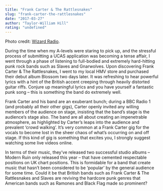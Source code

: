 ```yaml
---
title: "Frank Carter & The Rattlesnakes"
slug: "frank-carter-the-rattlesnakes"
date: "2017-03-27"
author: "Taylor-William Hill"
rating: "undefined"
---
```


Photo credit: [Wizard Radio](http://www.wizardradio.co.uk/blog.php?p=2829).

During the time when my A-levels were staring to pick up, and the stressful process of submitting a UCAS application was becoming a tense affair, I went through a phase of listening to full-bodied and extremely hard-hitting punk rock bands such as Slaves and Gnarwolves. Upon discovering Frank Carter & The Rattlesnakes, I went to my local HMV store and purchased their debut album Blossom two days later. It was refreshing to hear powerful lyrics with a hint of the British accent creeping through heavily distorted guitar riffs. Conjure up meaningful lyrics and you have yourself a fantastic punk song – this is something the band do extremely well.

Frank Carter and his band are an exuberant bunch; during a BBC Radio 1 (and probably all their other gigs), Carter openly invited any willing members of the audience on stage, insisting that the band’s stage is the audience’s stage also. The band are all about creating an impenetrable atmosphere, as highlighted by Carter’s leaps into the audience and prevalent ‘crowd walking’. It’s very common at a Frank Carter gig for the vocals to become lost in the sheer chaos of what’s occurring on and off stage. If this kind of gig is something that excites you, I strongly suggest watching some live videos online.

In terms of their music, they’ve released two successful studio albums – Modern Ruin only released this year – that have cemented respectable positions on UK chart positions. This is formidable for a band that create music that hasn’t been considered to be ‘popular’ by the general audience for some time. Could it be that British bands such as Frank Carter & The Rattlesnakes and Slaves are reviving the hardcore punk genres that American bands such as Ramones and Black Flag made so prominent?
